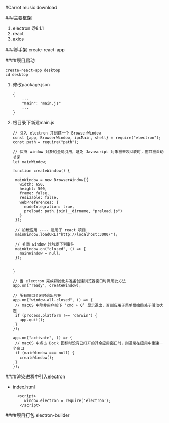 #Carrot music download

###主要框架
1. electron @8.1.1
2. react
3. axios

###脚手架
create-react-app

####项目启动
```
create-react-app desktop
cd desktop
```
1. 修改package.json
    ```
    {
        ...
        "main": "main.js"
        ... 
    }
    ```
2. 根目录下新建main.js
    ```
   // 引入 electron 并创建一个 BrowserWindow
   const {app, BrowserWindow, ipcMain, shell} = require("electron");
   const path = require("path");
   
   // 保持 window 对象的全局引用，避免 Javascript 对象被来及回收时，窗口被自动关闭
   let mainWindow;
   
   function createWindow() {
   
     mainWindow = new BrowserWindow({
       width: 650,
       height: 500,
       frame: false,
       resizable: false,
       webPreferences: {
         nodeIntegration: true,
         preload: path.join(__dirname, "preload.js")
       }
     });
   
     // 加载应用 ---- 适用于 react 项目
     mainWindow.loadURL("http://localhost:3000/");
   
     // 关闭 window 时触发下列事件
     mainWindow.on("closed", () => {
       mainWindow = null;
     });
   
   
   }
   
   // 当 electron 完成初始化并准备创建浏览器窗口时调用此方法
   app.on("ready", createWindow);
   
   // 所有窗口关闭时退出应用
   app.on("window-all-closed", () => {
     // macOS 中除非用户按下 ‘cmd + Q’ 显示退出，否则应用于菜单栏始终处于活动状态
     if (process.platform !== 'darwin') {
       app.quit();
     }
   });
   
   app.on("activate", () => {
     // macOS 中点击 Dock 图标时没有已打开的其余应用窗口时，则通常在应用中重建一个窗口
     if (mainWindow === null) {
       createWindow();
     }
   });
    ```
####渲染进程中引入electron
*   index.html
    ```
      <script>
         window.electron = require('electron');
       </script>
    ```
####项目打包
   electron-builder            